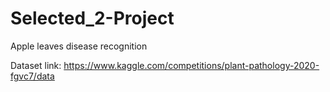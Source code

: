 # Selected_2-Project
Apple leaves disease recognition

Dataset link: https://www.kaggle.com/competitions/plant-pathology-2020-fgvc7/data
